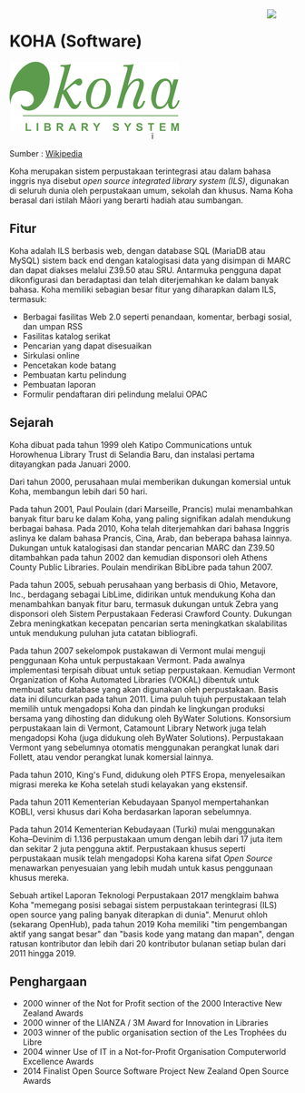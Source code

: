 <img align='right' src='https://avatars.githubusercontent.com/u/592086?s=200&v=4' width='50'>

# KOHA (Software)

<img align='center' width='300' src="img/koha.png">
<center>
i
</center>

Sumber : [Wikipedia](<https://en.wikipedia.org/wiki/Koha_(software)>)

Koha merupakan sistem perpustakaan terintegrasi atau dalam bahasa inggris nya disebut _open source integrated library system (ILS)_, digunakan di seluruh dunia oleh perpustakaan umum, sekolah dan khusus. Nama Koha berasal dari istilah Māori yang berarti hadiah atau sumbangan.

## Fitur

Koha adalah ILS berbasis web, dengan database SQL (MariaDB atau MySQL) sistem back end dengan katalogisasi data yang disimpan di MARC dan dapat diakses melalui Z39.50 atau SRU. Antarmuka pengguna dapat dikonfigurasi dan beradaptasi dan telah diterjemahkan ke dalam banyak bahasa. Koha memiliki sebagian besar fitur yang diharapkan dalam ILS, termasuk:

- Berbagai fasilitas Web 2.0 seperti penandaan, komentar, berbagi sosial, dan umpan RSS
- Fasilitas katalog serikat
- Pencarian yang dapat disesuaikan
- Sirkulasi online
- Pencetakan kode batang
- Pembuatan kartu pelindung
- Pembuatan laporan
- Formulir pendaftaran diri pelindung melalui OPAC

## Sejarah

Koha dibuat pada tahun 1999 oleh Katipo Communications untuk Horowhenua Library Trust di Selandia Baru, dan instalasi pertama ditayangkan pada Januari 2000.

Dari tahun 2000, perusahaan mulai memberikan dukungan komersial untuk Koha, membangun lebih dari 50 hari.

Pada tahun 2001, Paul Poulain (dari Marseille, Prancis) mulai menambahkan banyak fitur baru ke dalam Koha, yang paling signifikan adalah mendukung berbagai bahasa. Pada 2010, Koha telah diterjemahkan dari bahasa Inggris aslinya ke dalam bahasa Prancis, Cina, Arab, dan beberapa bahasa lainnya. Dukungan untuk katalogisasi dan standar pencarian MARC dan Z39.50 ditambahkan pada tahun 2002 dan kemudian disponsori oleh Athens County Public Libraries. Poulain mendirikan BibLibre pada tahun 2007.

Pada tahun 2005, sebuah perusahaan yang berbasis di Ohio, Metavore, Inc., berdagang sebagai LibLime, didirikan untuk mendukung Koha dan menambahkan banyak fitur baru, termasuk dukungan untuk Zebra yang disponsori oleh Sistem Perpustakaan Federasi Crawford County. Dukungan Zebra meningkatkan kecepatan pencarian serta meningkatkan skalabilitas untuk mendukung puluhan juta catatan bibliografi.

Pada tahun 2007 sekelompok pustakawan di Vermont mulai menguji penggunaan Koha untuk perpustakaan Vermont. Pada awalnya implementasi terpisah dibuat untuk setiap perpustakaan. Kemudian Vermont Organization of Koha Automated Libraries (VOKAL) dibentuk untuk membuat satu database yang akan digunakan oleh perpustakaan. Basis data ini diluncurkan pada tahun 2011. Lima puluh tujuh perpustakaan telah memilih untuk mengadopsi Koha dan pindah ke lingkungan produksi bersama yang dihosting dan didukung oleh ByWater Solutions. Konsorsium perpustakaan lain di Vermont, Catamount Library Network juga telah mengadopsi Koha (juga didukung oleh ByWater Solutions). Perpustakaan Vermont yang sebelumnya otomatis menggunakan perangkat lunak dari Follett, atau vendor perangkat lunak komersial lainnya.

Pada tahun 2010, King's Fund, didukung oleh PTFS Eropa, menyelesaikan migrasi mereka ke Koha setelah studi kelayakan yang ekstensif.

Pada tahun 2011 Kementerian Kebudayaan Spanyol mempertahankan KOBLI, versi khusus dari Koha berdasarkan laporan sebelumnya.

Pada tahun 2014 Kementerian Kebudayaan (Turki) mulai menggunakan Koha–Devinim di 1.136 perpustakaan umum dengan lebih dari 17 juta item dan sekitar 2 juta pengguna aktif. Perpustakaan khusus seperti perpustakaan musik telah mengadopsi Koha karena sifat _Open Source_ menawarkan penyesuaian yang lebih mudah untuk kasus penggunaan khusus mereka.

Sebuah artikel Laporan Teknologi Perpustakaan 2017 mengklaim bahwa Koha "memegang posisi sebagai sistem perpustakaan terintegrasi (ILS) open source yang paling banyak diterapkan di dunia". Menurut ohloh (sekarang OpenHub), pada tahun 2019 Koha memiliki "tim pengembangan aktif yang sangat besar" dan "basis kode yang matang dan mapan", dengan ratusan kontributor dan lebih dari 20 kontributor bulanan setiap bulan dari 2011 hingga 2019.

## Penghargaan

- 2000 winner of the Not for Profit section of the 2000 Interactive New Zealand Awards
- 2000 winner of the LIANZA / 3M Award for Innovation in Libraries
- 2003 winner of the public organisation section of the Les Trophées du Libre
- 2004 winner Use of IT in a Not-for-Profit Organisation Computerworld Excellence Awards
- 2014 Finalist Open Source Software Project New Zealand Open Source Awards
